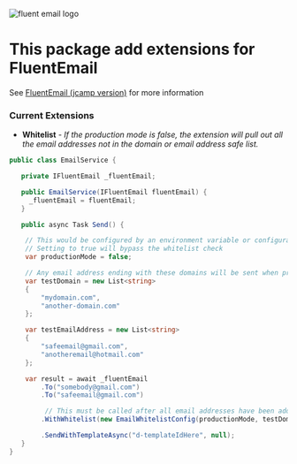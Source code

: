 ![fluent email logo](https://raw.githubusercontent.com/lukencode/FluentEmail/master/assets/fluentemail_logo_64x64.png "FluentEmail")

# This package add extensions for FluentEmail 

See [FluentEmail (jcamp version)](https://github.com/jcamp-code/FluentEmail) for more information


### Current Extensions

- **Whitelist** - _If the production mode is false, the extension will pull out all the email addresses not in the domain or email address safe list._

```csharp
public class EmailService {

   private IFluentEmail _fluentEmail;

   public EmailService(IFluentEmail fluentEmail) {
     _fluentEmail = fluentEmail;
   }

   public async Task Send() {

    // This would be configured by an environment variable or configuration setting.
    // Setting to true will bypass the whitelist check
    var productionMode = false;

    // Any email address ending with these domains will be sent when productionMode is false
    var testDomain = new List<string>
    {
        "mydomain.com",
        "another-domain.com"
    };

    var testEmailAddress = new List<string>
    {
        "safeemail@gmail.com",
        "anotheremail@hotmail.com"
    };

    var result = await _fluentEmail
        .To("somebody@gmail.com")
        .To("safeemail@gmail.com")

         // This must be called after all email addresses have been added, but before the Send method
        .WithWhitelist(new EmailWhitelistConfig(productionMode, testDomain, testEmailAddress))

        .SendWithTemplateAsync("d-templateIdHere", null);
   }
}
```
